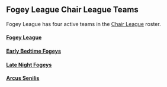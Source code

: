## Fogey League Chair League Teams

Fogey League has four active teams in the [Chair League](https://www.chairleague.com/) roster.

#### [Fogey League](https://www.chairleague.com/teams/362)

#### [Early Bedtime Fogeys](https://www.chairleague.com/teams/444)

#### [Late Night Fogeys](https://www.chairleague.com/teams/603)

#### [Arcus Senilis](https://www.chairleague.com/teams/721)